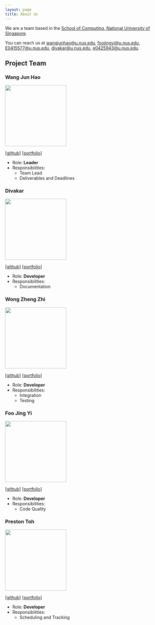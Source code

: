 ```yaml
---
layout: page
title: About Us
---
```


We are a team based in the [School of Computing, National University of Singapore](http://www.comp.nus.edu.sg).

You can reach us at wangjunhao@u.nus.edu, foojingyi@u.nus.edu, E0415577@u.nus.edu, divakar@u.nus.edu, e0425943@u.nus.edu.

## Project Team

### Wang Jun Hao

<img src="images/wang-jun-hao.png" width="200px">

[[github](https://github.com/wang-jun-hao)]
[[portfolio](team/johndoe.md)]

* Role: **Leader**
* Responsibilities:
    * Team Lead
    * Deliverables and Deadlines

### Divakar

<img src="images/divakarmal.png" width="200px">

[[github](http://github.com/divakarmal)]
[[portfolio](team/johndoe.md)]

* Role: **Developer**
* Responsibilities:
    * Documentation

### Wong Zheng Zhi

<img src="images/wong-zz.png" width="200px">

[[github](https://github.com/Wong-ZZ)]
[[portfolio](team/johndoe.md)]

* Role: **Developer**
* Responsibilities:
    * Integration
    * Testing

### Foo Jing Yi

<img src="images/foojingyi.png" width="200px">

[[github](https://github.com/foojingyi)]
[[portfolio](team/johndoe.md)]

* Role: **Developer**
* Responsibilities:
    * Code Quality

### Preston Toh

<img src="images/prestontyr.png" width="200px">

[[github](http://github.com/PrestonTYR)]
[[portfolio](team/johndoe.md)]

* Role: **Developer**
* Responsibilities:
    * Scheduling and Tracking
